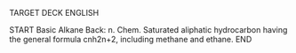 TARGET DECK
ENGLISH

START
Basic
Alkane
Back: n. Chem. Saturated aliphatic hydrocarbon having the general formula cnh2n+2, including methane and ethane.
END
